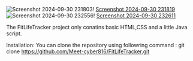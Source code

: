 ![Screenshot 2024-09-30 231803](https://github.com/user-attachments/assets/ca55af57-65d8-4e06-a85b-3e19a7789bc2)! [Screenshot 2024-09-30 231819](https://github.com/user-attachments/assets/ce0f53c1-066e-4826-9057-a81cb7db74ba)
![Screenshot 2024-09-30 232556](https://github.com/user-attachments/assets/662d19ba-4911-43cf-b3a2-88e23b5a1740)! [Screenshot 2024-09-30 232611](https://github.com/user-attachments/assets/2162f5c7-f951-4950-ba34-d838f5ddf713)


The FitLifeTracker project only conatins basic HTML,CSS and a little Java script.

Installation:
     You can clone the repository using followring command : git clone https://github.com/Meet-cyber816/FitLifeTracker.git

                 
